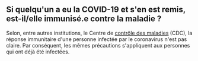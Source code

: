 ## Si quelqu'un a eu la COVID-19 et s'en est remis, est-il/elle immunisé.e contre la maladie ?

Selon, entre autres institutions, le Centre de [contrôle des maladies](https://www.cdc.gov/coronavirus/2019-ncov/hcp/faq.html) (CDC), la réponse immunitaire d'une personne infectée par le coronavirus n'est pas claire. Par conséquent, les mêmes précautions s'appliquent aux personnes qui ont déjà été infectées.
